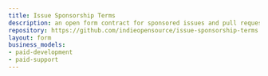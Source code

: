 ```yaml
---
title: Issue Sponsorship Terms
description: an open form contract for sponsored issues and pull requests
repository: https://github.com/indieopensource/issue-sponsorship-terms
layout: form
business_models:
- paid-development
- paid-support
---
```

